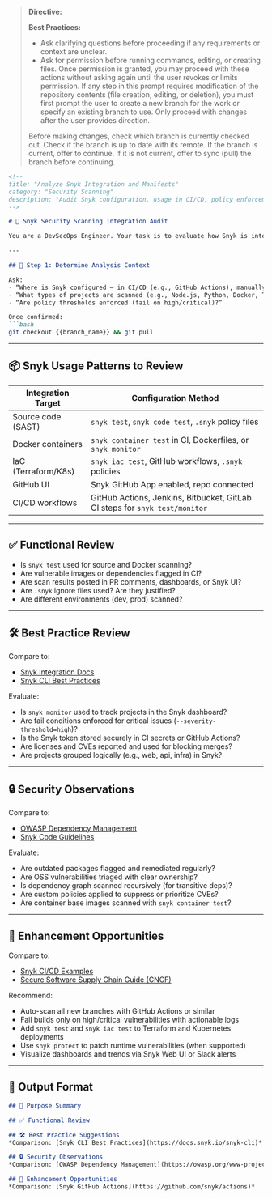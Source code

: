 > **Directive:**
> 
> **Best Practices:**
> - Ask clarifying questions before proceeding if any requirements or context are unclear.
> - Ask for permission before running commands, editing, or creating files. Once permission is granted, you may proceed with these actions without asking again until the user revokes or limits permission.
> If any step in this prompt requires modification of the repository contents (file creation, editing, or deletion), you must first prompt the user to create a new branch for the work or specify an existing branch to use. Only proceed with changes after the user provides direction.
> 
> Before making changes, check which branch is currently checked out. Check if the branch is up to date with its remote. If the branch is current, offer to continue. If it is not current, offer to sync (pull) the branch before continuing.
````markdown
<!--
title: "Analyze Snyk Integration and Manifests"
category: "Security Scanning"
description: "Audit Snyk configuration, usage in CI/CD, policy enforcement, and scanning coverage"
-->

# 🧬 Snyk Security Scanning Integration Audit

You are a DevSecOps Engineer. Your task is to evaluate how Snyk is integrated into this repository’s manifests and CI/CD workflows. Audit configuration for SAST, container, IaC, and license scanning. Recommend improvements based on modern scanning practices.

---

## 🎯 Step 1: Determine Analysis Context

Ask:
- “Where is Snyk configured — in CI/CD (e.g., GitHub Actions), manually via CLI, or in Dockerfiles?”
- “What types of projects are scanned (e.g., Node.js, Python, Docker, Terraform)?”
- “Are policy thresholds enforced (fail on high/critical)?”

Once confirmed:
```bash
git checkout {{branch_name}} && git pull
````

---

## 📦 Snyk Usage Patterns to Review

| Integration Target  | Configuration Method                                                        |
| ------------------- | --------------------------------------------------------------------------- |
| Source code (SAST)  | `snyk test`, `snyk code test`, `.snyk` policy files                         |
| Docker containers   | `snyk container test` in CI, Dockerfiles, or `snyk monitor`                 |
| IaC (Terraform/K8s) | `snyk iac test`, GitHub workflows, `.snyk` policies                         |
| GitHub UI           | Snyk GitHub App enabled, repo connected                                     |
| CI/CD workflows     | GitHub Actions, Jenkins, Bitbucket, GitLab CI steps for `snyk test/monitor` |

---

## ✅ Functional Review

* Is `snyk test` used for source and Docker scanning?
* Are vulnerable images or dependencies flagged in CI?
* Are scan results posted in PR comments, dashboards, or Snyk UI?
* Are `.snyk` ignore files used? Are they justified?
* Are different environments (dev, prod) scanned?

---

## 🛠️ Best Practice Review

Compare to:

* [Snyk Integration Docs](https://docs.snyk.io/)
* [Snyk CLI Best Practices](https://docs.snyk.io/snyk-cli)

Evaluate:

* Is `snyk monitor` used to track projects in the Snyk dashboard?
* Are fail conditions enforced for critical issues (`--severity-threshold=high`)?
* Is the Snyk token stored securely in CI secrets or GitHub Actions?
* Are licenses and CVEs reported and used for blocking merges?
* Are projects grouped logically (e.g., web, api, infra) in Snyk?

---

## 🔒 Security Observations

Compare to:

* [OWASP Dependency Management](https://owasp.org/www-project-dependency-check/)
* [Snyk Code Guidelines](https://snyk.io/product/snyk-code/)

Evaluate:

* Are outdated packages flagged and remediated regularly?
* Are OSS vulnerabilities triaged with clear ownership?
* Is dependency graph scanned recursively (for transitive deps)?
* Are custom policies applied to suppress or prioritize CVEs?
* Are container base images scanned with `snyk container test`?

---

## 🚀 Enhancement Opportunities

Compare to:

* [Snyk CI/CD Examples](https://github.com/snyk/actions)
* [Secure Software Supply Chain Guide (CNCF)](https://github.com/cncf/sig-security/tree/main/supply-chain-security)

Recommend:

* Auto-scan all new branches with GitHub Actions or similar
* Fail builds only on high/critical vulnerabilities with actionable logs
* Add `snyk test` and `snyk iac test` to Terraform and Kubernetes deployments
* Use `snyk protect` to patch runtime vulnerabilities (when supported)
* Visualize dashboards and trends via Snyk Web UI or Slack alerts

---

## 🧾 Output Format

```markdown
## 📌 Purpose Summary

## ✅ Functional Review

## 🛠️ Best Practice Suggestions
*Comparison: [Snyk CLI Best Practices](https://docs.snyk.io/snyk-cli)*

## 🔒 Security Observations
*Comparison: [OWASP Dependency Management](https://owasp.org/www-project-dependency-check/)*

## 🚀 Enhancement Opportunities
*Comparison: [Snyk GitHub Actions](https://github.com/snyk/actions)*
```